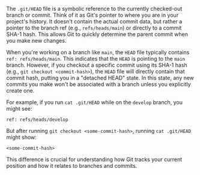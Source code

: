 The `.git/HEAD` file is a symbolic reference to the currently checked-out branch or commit. Think of it as Git's pointer to where you are in your project's history. It doesn't contain the actual commit data, but rather a pointer to the branch ref (e.g., `refs/heads/main`) or directly to a commit SHA-1 hash. This allows Git to quickly determine the parent commit when you make new changes.

When you're working on a branch like `main`, the `HEAD` file typically contains `ref: refs/heads/main`. This indicates that the `HEAD` is pointing to the `main` branch. However, if you checkout a specific commit using its SHA-1 hash (e.g., `git checkout <commit-hash>`), the `HEAD` file will directly contain that commit hash, putting you in a "detached HEAD" state. In this state, any new commits you make won't be associated with a branch unless you explicitly create one.

For example, if you run `cat .git/HEAD` while on the `develop` branch, you might see:

```
ref: refs/heads/develop
```

But after running `git checkout <some-commit-hash>`, running `cat .git/HEAD` might show:

```
<some-commit-hash>
```

This difference is crucial for understanding how Git tracks your current position and how it relates to branches and commits.